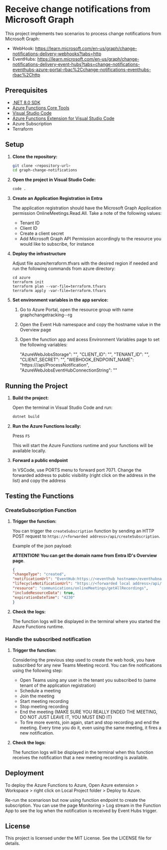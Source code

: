 # Receive change notifications from Microsoft Graph

This project implements two scenarios to process change notifications from Microsoft Graph:

- WebHook: https://learn.microsoft.com/en-us/graph/change-notifications-delivery-webhooks?tabs=http
- EventHubs: https://learn.microsoft.com/en-us/graph/change-notifications-delivery-event-hubs?tabs=change-notifications-eventhubs-azure-portal-rbac%2Cchange-notifications-eventhubs-rbac%2Chttp

## Prerequisites

- [.NET 8.0 SDK](https://dotnet.microsoft.com/download/dotnet/8.0)
- [Azure Functions Core Tools](https://docs.microsoft.com/en-us/azure/azure-functions/functions-run-local)
- [Visual Studio Code](https://code.visualstudio.com/)
- [Azure Functions Extension for Visual Studio Code](https://marketplace.visualstudio.com/items?itemName=ms-azuretools.vscode-azurefunctions)
- Azure Subscription
- Terraform

## Setup

1. **Clone the repository:**

    ```sh
    git clone <repository-url>
    cd graph-change-notifications
    ```

2. **Open the project in Visual Studio Code:**

    ```sh
    code .
    ```

3. **Create an Application Registration in Entra**

    The application registration should have the Microsoft Graph Application permission OnlineMeetings.Read.All. Take a note of the following values:

    - Tenant ID
    - Client ID
    - Create a client secret
    - Add Microsoft Graph API Permission accordingly to the resource you would like to subscribe, for instance

4. **Deploy the infrastructure**

    Adjust file azure/terraform.tfvars with the desired region if needed and run the following commands from azure directory:

    ```
    cd azure
    terraform init
    terraform plan --var-file=terraform.tfvars
    terraform apply -var-file=terraform.tfvars

5. **Set environment variables in the app service:**

    1. Go to Azure Portal, open the resource group with name graphchangetracking-<uniqueid>-rg
    2. Open the Event Hub namespace and copy the hostname value in the Overview page
    3. Open the function app and acess Environment Variables page to set the following variables:

        "AzureWebJobsStorage": "<storage account connection string>",
        "CLIENT_ID": "<application registration client id>",
        "TENANT_ID": "<application registration tenant id>",
        "CLIENT_SECRET": "<application registration client secret>",
        "WEBHOOK_ENDPOINT_NAME": "https://<function default domain>/api/ProcessNotification",
        "AzureWebJobsEventHubConnectionString": "<event hubs connection string>"

## Running the Project

1. **Build the project:**

    Open the terminal in Visual Studio Code and run:

    ```sh
    dotnet build
    ```

2. **Run the Azure Functions locally:**

    Press `F5`

    This will start the Azure Functions runtime and your functions will be available locally.

3. **Forward a public endpoint**

    In VSCode, use PORTS menu to forward port 7071. Change the forwarded address to public visibility (right click on the address in the list) and copy the address

## Testing the Functions

### CreateSubscription Function

1. **Trigger the function:**

    You can trigger the `createSubscription` function by sending an HTTP POST request to `https://<forwarded address>/api/createSubscription`.

    Example of the json payload:

    **ATTENTION! You can get the domain name from Entra ID's Overview page**.

    ```json
    {
    "changeType": "created",
    "notificationUrl": "EventHub:https://<eventhub hostname>/eventhubname/<eventhub name>?tenantId=<domain name>",
    "lifecycleNotificationUrl": "https://<forwarded local address>/api/lifecycleNotifications",
    "resource": "communications/onlineMeetings/getAllRecordings",
    "includeResourceData": true,
    "expirationDateTime": "4230"
    }
    ```

2. **Check the logs:**

    The function logs will be displayed in the terminal where you started the Azure Functions runtime.

### Handle the subscribed notification

1. **Trigger the function:**

    Considering the previous step used to create the web hook, you have subscribed for any new Teams Meeting record. You can fire notifications using the following step:

    - Open Teams using any user in the tenant you subscribed to (same tenant of the application registration)
    - Schedule a meeting
    - Join the meeting
    - Start meeting recording
    - Stop meeting recording
    - End the meeting (MAKE SURE YOU REALLY ENDED THE MEETING, DO NOT JUST LEAVE IT, YOU MUST END IT)
    - To fire more events, join again, start and stop recording and end the meeting. Every time you do it, even using the same meeting, it fires a new notification.

2. **Check the logs:**

    The function logs will be displayed in the terminal when this function receives the notification that a new meeting recording is available.

## Deployment

To deploy the Azure Functions to Azure, Open Azure extension > Workspace > right click on Local Project folder > Deploy to Azure.

Re-run the scenariosn but now using function endpoint to create the subscription. You can use the page Monitoring > Log stream in the Function App to see the log when the notification is received by Event Hubs trigger.

## License

This project is licensed under the MIT License. See the LICENSE file for details.
